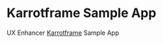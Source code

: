 # Karrotframe Sample App

UX Enhancer [Karrotframe](https://github.com/daangn/karrotframe) Sample App
